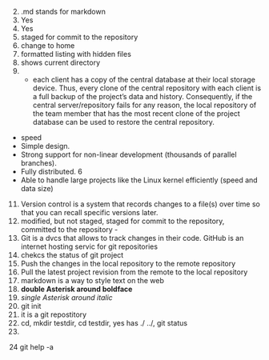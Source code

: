 2. .md stands for markdown
3. Yes  
4. Yes  
5. staged for commit to the repository  
6. change to home
7. formatted listing with hidden files  
8. shows current directory
9. + each client has a copy of the central database at their local storage device. Thus, every clone of the central repository with each client is a full backup of the project’s data and history. Consequently, if the central server/repository fails for any reason, the local repository of the team member that has the most recent clone of the project database can be used to restore the central repository.  
+ speed  
+ Simple design.  
+ Strong support for non-linear development (thousands of parallel branches).  
+ Fully distributed.  6
+ Able to handle large projects like the Linux kernel efficiently (speed and data size)  
11.  Version control is a system that records changes to a file(s) over time so that you can recall specific versions later.  
12.  modified, but not staged, staged for commit to the repository, committed to the repository  -
13. Git is a dvcs that allows to track changes in their code. GitHub is an internet hosting servic for git repositories  
14. chekcs the status of git project
15. Push the changes in the local repository to the remote repository
16. Pull the latest project revision from the remote to the local repository  
17. markdown is a way to style text on the web
18. **double Asterisk around boldface**
19. *single Asterisk around italic*
20. git init
21. it is a git repostitory  
22. cd, mkdir testdir, cd testdir, yes has ./ ../, git status
23.  
24  git help -a
  
